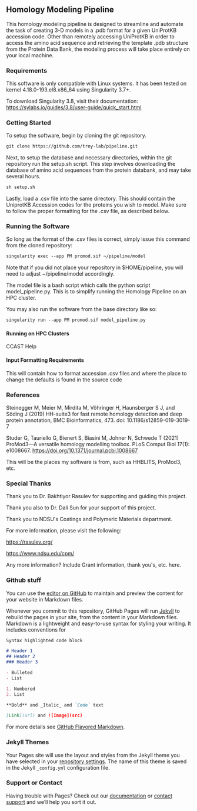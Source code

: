 ## Homology Modeling Pipeline

This homology modeling pipeline is designed to streamline and automate the task of creating 3-D models in a .pdb format for a given UniProtKB accession code. Other than remotely accessing UniProtKB in order to access the amino acid sequence and retrieving the template .pdb structure from the Protein Data Bank, the modeling process will take place entirely on your local machine.


### Requirements

This software is only compatible with Linux systems.
It has been tested on kernel 4.18.0-193.el8.x86_64 using Singularity 3.7+.

To download Singularity 3.8, visit their documentation:
https://sylabs.io/guides/3.8/user-guide/quick_start.html

### Getting Started

To setup the software, begin by cloning the git repository.

```markdown
git clone https://github.com/troy-lab/pipeline.git
```

Next, to setup the database and necessary directories, within the git repository run the setup.sh script.
This step involves downloading the database of amino acid sequences from the protein databank, and may take several hours.

```markdown
sh setup.sh
```

Lastly, load a .csv file into the same directory. This should contain the UniprotKB Accession codes for the proteins you wish to model. Make sure to follow the proper formatting for the .csv file, as described below.

### Running the Software

So long as the format of the .csv files is correct, simply issue this command from the cloned repository:

```markdown
singularity exec --app PM promod.sif ~/pipeline/model
```
Note that if you did not place your repository in $HOME/pipeline, you will need to adjust ~/pipeline/model accordingly.

The model file is a bash script which calls the python script model_pipeline.py. This is to simplify running the Homology Pipeline on an HPC cluster.

You may also run the software from the base directory like so:

```markdown
singularity run --app PM promod.sif model_pipeline.py

```

#### Running on HPC Clusters
CCAST Help

#### Input Formatting Requirements

This will contain how to format accession .csv files and where the place to change the defaults is found in the source code

### References

Steinegger M, Meier M, Mirdita M, Vöhringer H, Haunsberger S J, and Söding J (2019) HH-suite3 for fast remote homology detection and deep protein annotation, BMC Bioinformatics, 473. doi: 10.1186/s12859-019-3019-7

Studer G, Tauriello G, Bienert S, Biasini M, Johner N, Schwede T (2021) ProMod3—A versatile homology modelling toolbox. PLoS Comput Biol 17(1): e1008667. https://doi.org/10.1371/journal.pcbi.1008667


This will be the places my software is from, such as HHBLITS, ProMod3, etc.

### Special Thanks

Thank you to Dr. Bakhtiyor Rasulev for supporting and guiding this project.

Thank you also to Dr. Dali Sun for your support of this project.

Thank you to NDSU's Coatings and Polymeric Materials department.

For more information, please visit the following:

https://rasulev.org/

https://www.ndsu.edu/cpm/

Any more information?
Include Grant information, thank you's, etc. here.


### Github stuff

You can use the [editor on GitHub](https://github.com/troy-lab/pipeline/edit/gh-pages/index.md) to maintain and preview the content for your website in Markdown files.

Whenever you commit to this repository, GitHub Pages will run [Jekyll](https://jekyllrb.com/) to rebuild the pages in your site, from the content in your Markdown files.
Markdown is a lightweight and easy-to-use syntax for styling your writing. It includes conventions for

```markdown
Syntax highlighted code block

# Header 1
## Header 2
### Header 3

- Bulleted
- List

1. Numbered
2. List

**Bold** and _Italic_ and `Code` text

[Link](url) and ![Image](src)
```

For more details see [GitHub Flavored Markdown](https://guides.github.com/features/mastering-markdown/).

### Jekyll Themes

Your Pages site will use the layout and styles from the Jekyll theme you have selected in your [repository settings](https://github.com/troy-lab/pipeline/settings/pages). The name of this theme is saved in the Jekyll `_config.yml` configuration file.

### Support or Contact

Having trouble with Pages? Check out our [documentation](https://docs.github.com/categories/github-pages-basics/) or [contact support](https://support.github.com/contact) and we’ll help you sort it out.
